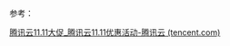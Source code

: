 参考：

[腾讯云11.11大促_腾讯云11.11优惠活动-腾讯云 (tencent.com)](https://cloud.tencent.com/act/pro/2023double11?fromSource=gwzcw.7662034.7662034.7662034&utm_medium=cpc&utm_id=gwzcw.7662034.7662034.7662034&bd_vid=10042196168068482514)